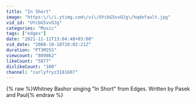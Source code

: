 ```yaml
---
title: "In Short"
image: "https:\/\/i.ytimg.com\/vi\/UYcbG5vvOJg\/hqdefault.jpg"
vid_id: "UYcbG5vvOJg"
categories: "Music"
tags: ["edges"]
date: "2021-11-11T13:04:48+03:00"
vid_date: "2008-10-18T20:02:21Z"
duration: "PT3M25S"
viewcount: "809862"
likeCount: "5877"
dislikeCount: "100"
channel: "curlyfryz3181607"
---
```

{% raw %}Whitney Bashor singing &quot;In Short&quot; from Edges. Written by Pasek and Paul{% endraw %}
